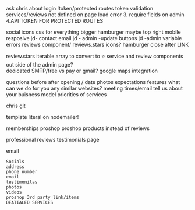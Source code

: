ask chris about login !token/protected routes token validation
services/reviews not defined on page load error
3. require fields on admin
4.API TOKEN FOR PROTECTED ROUTES

social icons
css for everything
bigger hamburger maybe top right
mobile resposive
jd- contact email
jd - admin -update buttons
jd -admin variable errors
reviews component/ reviews.stars icons?
hamburger close after LINK

review.stars iterable array to convert to &#11088;
service and review components out side of the admin page?  
dedicated SMTP/free vs pay  or gmail?
google maps integration


questions
    before after opening / date
    photos
    expectations
    features what can we do for you
    any similar websites?
    meeting times/email
    tell us about your buisness model
    priorities of services

chris git


template literal on nodemailer!

memberships
proshop
proshop
products instead of reviews

professional reviews
testimonials page



email

    Socials
    address
    phone number
    email
    testimonilas
    photos
    videos
    proshop 3rd party link/items
    DEATIALED SERVICES
